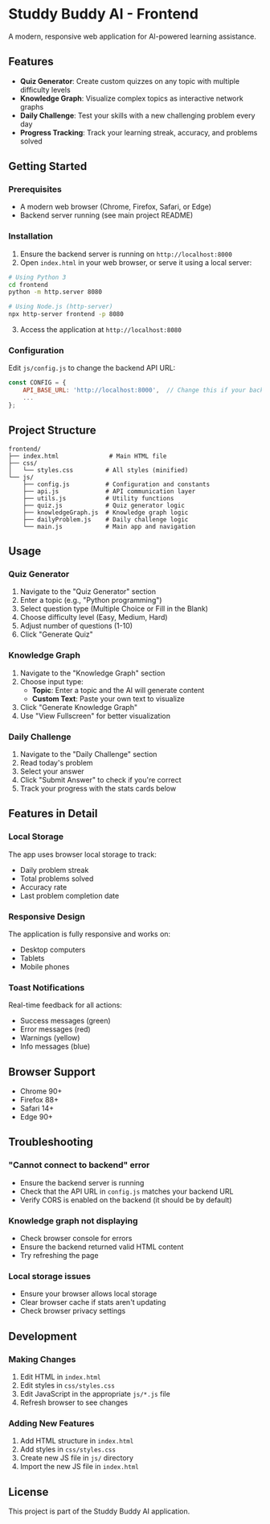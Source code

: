 # Studdy Buddy AI - Frontend

A modern, responsive web application for AI-powered learning assistance.

## Features

- **Quiz Generator**: Create custom quizzes on any topic with multiple difficulty levels
- **Knowledge Graph**: Visualize complex topics as interactive network graphs
- **Daily Challenge**: Test your skills with a new challenging problem every day
- **Progress Tracking**: Track your learning streak, accuracy, and problems solved

## Getting Started

### Prerequisites

- A modern web browser (Chrome, Firefox, Safari, or Edge)
- Backend server running (see main project README)

### Installation

1. Ensure the backend server is running on `http://localhost:8000`
2. Open `index.html` in your web browser, or serve it using a local server:

```bash
# Using Python 3
cd frontend
python -m http.server 8080

# Using Node.js (http-server)
npx http-server frontend -p 8080
```

3. Access the application at `http://localhost:8080`

### Configuration

Edit `js/config.js` to change the backend API URL:

```javascript
const CONFIG = {
    API_BASE_URL: 'http://localhost:8000',  // Change this if your backend runs elsewhere
    ...
};
```

## Project Structure

```
frontend/
├── index.html              # Main HTML file
├── css/
│   └── styles.css         # All styles (minified)
└── js/
    ├── config.js          # Configuration and constants
    ├── api.js             # API communication layer
    ├── utils.js           # Utility functions
    ├── quiz.js            # Quiz generator logic
    ├── knowledgeGraph.js  # Knowledge graph logic
    ├── dailyProblem.js    # Daily challenge logic
    └── main.js            # Main app and navigation
```

## Usage

### Quiz Generator

1. Navigate to the "Quiz Generator" section
2. Enter a topic (e.g., "Python programming")
3. Select question type (Multiple Choice or Fill in the Blank)
4. Choose difficulty level (Easy, Medium, Hard)
5. Adjust number of questions (1-10)
6. Click "Generate Quiz"

### Knowledge Graph

1. Navigate to the "Knowledge Graph" section
2. Choose input type:
   - **Topic**: Enter a topic and the AI will generate content
   - **Custom Text**: Paste your own text to visualize
3. Click "Generate Knowledge Graph"
4. Use "View Fullscreen" for better visualization

### Daily Challenge

1. Navigate to the "Daily Challenge" section
2. Read today's problem
3. Select your answer
4. Click "Submit Answer" to check if you're correct
5. Track your progress with the stats cards below

## Features in Detail

### Local Storage

The app uses browser local storage to track:
- Daily problem streak
- Total problems solved
- Accuracy rate
- Last problem completion date

### Responsive Design

The application is fully responsive and works on:
- Desktop computers
- Tablets
- Mobile phones

### Toast Notifications

Real-time feedback for all actions:
- Success messages (green)
- Error messages (red)
- Warnings (yellow)
- Info messages (blue)

## Browser Support

- Chrome 90+
- Firefox 88+
- Safari 14+
- Edge 90+

## Troubleshooting

### "Cannot connect to backend" error

- Ensure the backend server is running
- Check that the API URL in `config.js` matches your backend URL
- Verify CORS is enabled on the backend (it should be by default)

### Knowledge graph not displaying

- Check browser console for errors
- Ensure the backend returned valid HTML content
- Try refreshing the page

### Local storage issues

- Ensure your browser allows local storage
- Clear browser cache if stats aren't updating
- Check browser privacy settings

## Development

### Making Changes

1. Edit HTML in `index.html`
2. Edit styles in `css/styles.css`
3. Edit JavaScript in the appropriate `js/*.js` file
4. Refresh browser to see changes

### Adding New Features

1. Add HTML structure in `index.html`
2. Add styles in `css/styles.css`
3. Create new JS file in `js/` directory
4. Import the new JS file in `index.html`

## License

This project is part of the Studdy Buddy AI application.
